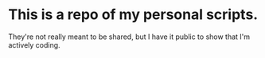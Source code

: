 # This is a repo of my personal scripts. 
They're not really meant to be shared, but I have it public to show that I'm actively coding.
